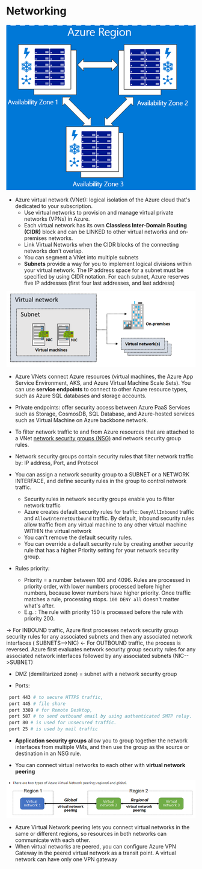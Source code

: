 # Networking


![Region aozne](https://github.com/dejanu/az104/blob/main/src/regions_zone.PNG)


* Azure virtual network  (VNet): logical isolation of the Azure cloud that's dedicated to your subscription.
  - Use virtual networks to provision and manage virtual private networks (VPNs) in Azure.
  - Each virtual network has its own **Classless Inter-Domain Routing (CIDR)** block and can be LINKED to other virtual networks and on-premises networks.
  - Link Virtual Networks when the CIDR blocks of the connecting networks don't overlap.
  - You can segment a VNet into multiple subnets
  - **Subnets** provide a way for you to implement logical divisions within your virtual network. The IP address space for a subnet must be specified by using CIDR notation. For each subnet, Azure reserves five IP addresses (first four last addresses, and last address)



![virtual networks](https://github.com/dejanu/az104/blob/main/src/virtual_networks.png)

*  Azure VNets connect Azure resources (virtual machines, the Azure App Service Environment, AKS, and Azure Virtual Machine Scale Sets). You can use **service endpoints** to connect to other Azure resource types, such as Azure SQL databases and storage accounts.

* Private endpoints: offer security access between Azure PaaS Services such as Storage, CosmosDB, SQL Database, and Azure-hosted services such as Virtual Machine on Azure backbone network.

* To filter network traffic to and from Azure resources that are attached to a VNet [network security groups (NSG)](https://learn.microsoft.com/en-us/azure/security/fundamentals/network-overview) and network security group rules.

* Network security groups contain security rules that filter network traffic by: IP address, Port, and Protocol

* You can assign a network security group to a SUBNET or a NETWORK INTERFACE, and define security rules in the group to control network traffic.
    - Security rules in network security groups enable you to filter network traffic
    - Azure creates default security rules for traffic:  `DenyAllInbound` traffic and `AllowInternetOutbound` traffic. By default, inbound security rules allow traffic from any virtual machine to any other virtual machine WITHIN the virtual network
    - You can't remove the default security rules.
    - You can override a default security rule by creating another security rule that has a higher Priority setting for your network security group.

* Rules priority:
  - Priority = a number between 100 and 4096. Rules are processed in priority order, with lower numbers processed before higher numbers, because lower numbers have higher priority. Once traffic matches a rule, processing stops. `100 DENY all` doesn't matter what's after.
  - E.g. : The rule with priority 150 is processed before the rule with priority 200.


-> For INBOUND traffic, Azure first processes network security group security rules for any associated subnets and then any associated network interfaces ( SUBNETS-->NIC)
<- For OUTBOUND traffic, the process is reversed. Azure first evaluates network security group security rules for any associated network interfaces followed by any associated subnets (NIC-->SUBNET)

* DMZ (demilitarized zone) = subnet with a network security group

* Ports:

```bash
 port 443 # to secure HTTPS traffic,
 port 445 # file share
 port 3389 # for Remote Desktop,  
 port 587 # to send outbound email by using authenticated SMTP relay. 
 port 80 # is used for unsecured traffic. 
 port 25 # is used by mail traffic
```

* **Application security groups** allow you to group together the network interfaces from multiple VMs, and then use the group as the source or destination in an NSG rule.


* You can connect virtual networks to each other with **virtual network peering**

![peering](https://github.com/dejanu/az104/blob/main/src/vnet_peering.png)

* Azure Virtual Network peering lets you connect virtual networks in the same or different regions, so resources in both networks can communicate with each other.
* When virtual networks are peered, you can configure Azure VPN Gateway in the peered virtual network as a transit point. A virtual network can have only one VPN gateway
